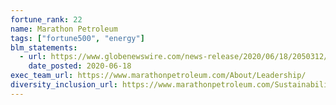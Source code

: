 ```yaml
---
fortune_rank: 22
name: Marathon Petroleum
tags: ["fortune500", "energy"]
blm_statements:
  - url: https://www.globenewswire.com/news-release/2020/06/18/2050312/0/en/Black-Lives-Do-Matter-Marathon-Petroleum-Praised-by-CDLU-for-Terminating-Embattled-Law-Firm-Balch-Bingham.html
    date_posted: 2020-06-18
exec_team_url: https://www.marathonpetroleum.com/About/Leadership/
diversity_inclusion_url: https://www.marathonpetroleum.com/Sustainability/Diversity-and-Inclusion/
---
```

